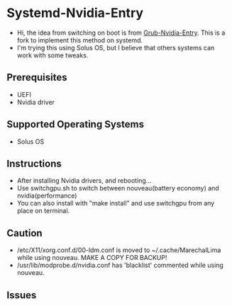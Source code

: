 # Systemd-Nvidia-Entry
* Hi, the idea from switching on boot is from [Grub-Nvidia-Entry](https://github.com/Superdanby/Grub-Nvidia-Entry). This is a fork to implement this method on systemd.
* I'm trying this using Solus OS, but I believe that others systems can work with some tweaks.
## Prerequisites
*   UEFI
*   Nvidia driver

## Supported Operating Systems
*   Solus OS

## Instructions
*   After installing Nvidia drivers, and rebooting...
*	Use switchgpu.sh to switch between nouveau(battery economy) and nvidia(performance)
*	You can also install with "make install" and use switchgpu from any place on terminal.

## Caution
* /etc/X11/xorg.conf.d/00-ldm.conf is moved to ~/.cache/MarechalLima while using nouveau. MAKE A COPY FOR BACKUP!
* /usr/lib/modprobe.d/nvidia.conf has 'blacklist' commented while using nouveau.

## Issues

